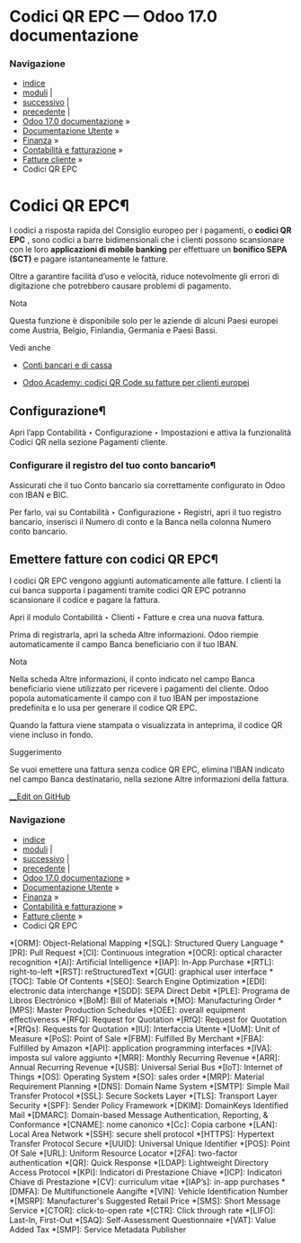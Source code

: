 # Codici QR EPC — Odoo 17.0 documentazione

### Navigazione

  * [indice](../../../../genindex.html "Indice generale")
  * [moduli](../../../../py-modindex.html "Indice del modulo Python") |
  * [successivo](incoterms.html "Termini di resa") |
  * [precedente](snailmail.html "Posta ordinaria") |
  * [Odoo 17.0 documentazione](../../../../index-2.html) »
  * [Documentazione Utente](../../../../applications.html) »
  * [Finanza](../../../finance.html) »
  * [Contabilità e fatturazione](../../accounting.html) »
  * [Fatture cliente](../customer_invoices.html) »
  * Codici QR EPC



# Codici QR EPC¶

I codici a risposta rapida del Consiglio europeo per i pagamenti, o **codici QR EPC** , sono codici a barre bidimensionali che i clienti possono scansionare con le loro **applicazioni di mobile banking** per effettuare un **bonifico SEPA (SCT)** e pagare istantaneamente le fatture.

Oltre a garantire facilità d’uso e velocità, riduce notevolmente gli errori di digitazione che potrebbero causare problemi di pagamento.

Nota

Questa funzione è disponibile solo per le aziende di alcuni Paesi europei come Austria, Belgio, Finlandia, Germania e Paesi Bassi.

Vedi anche

  * [Conti bancari e di cassa](../bank.html)

  * [Odoo Academy: codici QR Code su fatture per clienti europei](https://www.odoo.com/r/VuU)




## Configurazione¶

Apri l’app Contabilità ‣ Configurazione ‣ Impostazioni e attiva la funzionalità Codici QR nella sezione Pagamenti cliente.

### Configurare il registro del tuo conto bancario¶

Assicurati che il tuo Conto bancario sia correttamente configurato in Odoo con IBAN e BIC.

Per farlo, vai su Contabilità ‣ Configurazione ‣ Registri, apri il tuo registro bancario, inserisci il Numero di conto e la Banca nella colonna Numero conto bancario.

## Emettere fatture con codici QR EPC¶

I codici QR EPC vengono aggiunti automaticamente alle fatture. I clienti la cui banca supporta i pagamenti tramite codici QR EPC potranno scansionare il codice e pagare la fattura.

Apri il modulo Contabilità ‣ Clienti ‣ Fatture e crea una nuova fattura.

Prima di registrarla, apri la scheda Altre informazioni. Odoo riempie automaticamente il campo Banca beneficiario con il tuo IBAN.

Nota

Nella scheda Altre informazioni, il conto indicato nel campo Banca beneficiario viene utilizzato per ricevere i pagamenti del cliente. Odoo popola automaticamente il campo con il tuo IBAN per impostazione predefinita e lo usa per generare il codice QR EPC.

Quando la fattura viene stampata o visualizzata in anteprima, il codice QR viene incluso in fondo.

Suggerimento

Se vuoi emettere una fattura senza codice QR EPC, elimina l’IBAN indicato nel campo Banca destinatario, nella sezione Altre informazioni della fattura.

[ __Edit on GitHub](https://github.com/odoo/documentation/edit/17.0/content/applications/finance/accounting/customer_invoices/epc_qr_code.rst)

### Navigazione

  * [indice](../../../../genindex.html "Indice generale")
  * [moduli](../../../../py-modindex.html "Indice del modulo Python") |
  * [successivo](incoterms.html "Termini di resa") |
  * [precedente](snailmail.html "Posta ordinaria") |
  * [Odoo 17.0 documentazione](../../../../index-2.html) »
  * [Documentazione Utente](../../../../applications.html) »
  * [Finanza](../../../finance.html) »
  * [Contabilità e fatturazione](../../accounting.html) »
  * [Fatture cliente](../customer_invoices.html) »
  * Codici QR EPC


  *[ORM]: Object-Relational Mapping
  *[SQL]: Structured Query Language
  *[PR]: Pull Request
  *[CI]: Continuous integration
  *[OCR]: optical character recognition
  *[AI]: Artificial Intelligence
  *[IAP]: In-App Purchase
  *[RTL]: right-to-left
  *[RST]: reStructuredText
  *[GUI]: graphical user interface
  *[TOC]: Table Of Contents
  *[SEO]: Search Engine Optimization
  *[EDI]: electronic data interchange
  *[SDD]: SEPA Direct Debit
  *[PLE]: Programa de Libros Electrónico
  *[BoM]: Bill of Materials
  *[MO]: Manufacturing Order
  *[MPS]: Master Production Schedules
  *[OEE]: overall equipment effectiveness
  *[RFQ]: Request for Quotation
  *[RfQ]: Request for Quotation
  *[RfQs]: Requests for Quotation
  *[IU]: Interfaccia Utente
  *[UoM]: Unit of Measure
  *[PoS]: Point of Sale
  *[FBM]: Fulfilled By Merchant
  *[FBA]: Fulfilled by Amazon
  *[API]: application programming interfaces
  *[IVA]: imposta sul valore aggiunto
  *[MRR]: Monthly Recurring Revenue
  *[ARR]: Annual Recurring Revenue
  *[USB]: Universal Serial Bus
  *[IoT]: Internet of Things
  *[OS]: Operating System
  *[SO]: sales order
  *[MRP]: Material Requirement Planning
  *[DNS]: Domain Name System
  *[SMTP]: Simple Mail Transfer Protocol
  *[SSL]: Secure Sockets Layer
  *[TLS]: Transport Layer Security
  *[SPF]: Sender Policy Framework
  *[DKIM]: DomainKeys Identified Mail
  *[DMARC]: Domain-based Message Authentication, Reporting, & Conformance
  *[CNAME]: nome canonico
  *[Cc]: Copia carbone
  *[LAN]: Local Area Network
  *[SSH]: secure shell protocol
  *[HTTPS]: Hypertext Transfer Protocol Secure
  *[UUID]: Universal Unique Identifier
  *[POS]: Point Of Sale
  *[URL]: Uniform Resource Locator
  *[2FA]: two-factor authentication
  *[QR]: Quick Response
  *[LDAP]: Lightweight Directory Access Protocol
  *[KPI]: Indicatori di Prestazione Chiave
  *[ICP]: Indicatori Chiave di Prestazione
  *[CV]: curriculum vitae
  *[IAP’s]: in-app purchases
  *[DMFA]: De Multifunctionele Aangifte
  *[VIN]: Vehicle Identification Number
  *[MSRP]: Manufacturer's Suggested Retail Price
  *[SMS]: Short Message Service
  *[CTOR]: click-to-open rate
  *[CTR]: Click through rate
  *[LIFO]: Last-In, First-Out
  *[SAQ]: Self-Assessment Questionnaire
  *[VAT]: Value Added Tax
  *[SMP]: Service Metadata Publisher